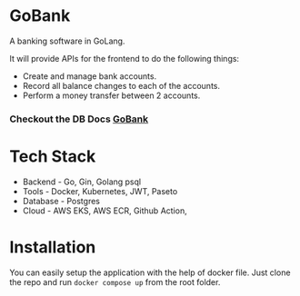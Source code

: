 # GoBank
A banking software in GoLang. 

It will provide APIs for the frontend to do the following things:

- Create and manage bank accounts.
- Record all balance changes to each of the accounts.
- Perform a money transfer between 2 accounts.



### Checkout the DB Docs [GoBank](https://dbdocs.io/sanjay22rajpoot/GoBank?view=relationships)
# Tech Stack 

- Backend - Go, Gin, Golang psql
- Tools - Docker, Kubernetes, JWT, Paseto
- Database - Postgres
- Cloud - AWS EKS, AWS ECR, Github Action,  

# Installation

You can easily setup the application with the help of docker file. Just clone the repo and run `docker compose up` from the root folder. 


